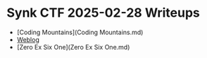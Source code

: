 # Synk CTF 2025-02-28 Writeups

- [Coding Mountains](Coding Mountains.md)
- [Weblog](Weblog.md)
- [Zero Ex Six One](Zero Ex Six One.md)
